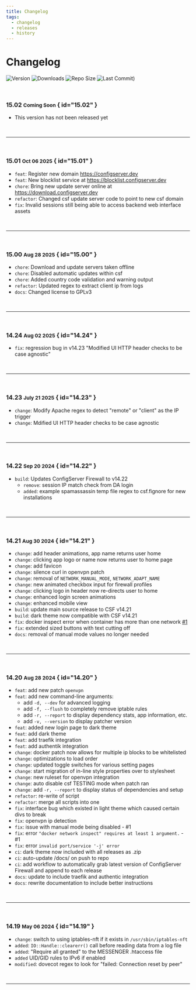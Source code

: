 ```yaml
---
title: Changelog
tags:
  - changelog
  - releases
  - history
---
```


# Changelog

<p align="center" markdown="1">

![Version](https://img.shields.io/github/v/tag/Aetherinox/csf-firewall?logo=GitHub&label=version&color=ba5225)
![Downloads](https://img.shields.io/github/downloads/Aetherinox/csf-firewall/total)
![Repo Size](https://img.shields.io/github/repo-size/Aetherinox/csf-firewall?label=size&color=59702a)
![Last Commit)](https://img.shields.io/github/last-commit/Aetherinox/csf-firewall?color=b43bcc)

</p>

<br />

### <!-- md:version stable- --> 15.02 <small>Coming Soon</small> { id="15.02" }

- This version has not been released yet

<br />

---

<br />

### <!-- md:version stable- --> 15.01 <small>Oct 06 2025</small> { id="15.01" }

- `feat`: Register new domain https://configserver.dev
- `feat`: New blocklist service at https://blocklist.configserver.dev
- `chore`: Bring new update server online at https://download.configserver.dev
- `refactor`: Changed csf update server code to point to new csf domain
- `fix`: Invalid sessions still being able to access backend web interface assets

<br />

---

<br />

### <!-- md:version stable- --> 15.00 <small>Aug 28 2025</small> { id="15.00" }

- `chore`: Download and update servers taken offline
- `chore`: Disabled automatic updates within csf
- `chore`: Added country code validation and warning output
- `refactor`: Updated regex to extract client ip from logs
- `docs`: Changed license to GPLv3

<br />

---

<br />

### <!-- md:version stable- --> 14.24 <small>Aug 02 2025</small> { id="14.24" }

- `fix`: regression bug in v14.23 "Modified UI HTTP header checks to be case agnostic"

<br />

---

<br />

### <!-- md:version stable- --> 14.23 <small>July 21 2025</small> { id="14.23" }

- `change`: Modify Apache regex to detect "remote" or "client" as the IP trigger
- `change`: Mdified UI HTTP header checks to be case agnostic

<br />

---

<br />

### <!-- md:version stable- --> 14.22 <small>Sep 20 2024</small> { id="14.22" }

- `build`: Updates ConfigServer Firewall to v14.22
  - `remove`: session IP match check from DA login
  - `added`: example spamassassin temp file regex to csf.fignore for new installations

<br />

---

<br />

### <!-- md:version stable- --> 14.21 <small>Aug 30 2024</small> { id="14.21" }

- `change`: add header animations, app name returns user home
- `change`: clicking app logo or name now returns user to home page
- `change`: add favicon
- `change`: silence curl in openvpn patch
- `change`: removal of `NETWORK_MANUAL_MODE`, `NETWORK_ADAPT_NAME`
- `change`: new animated checkbox input for firewall profiles
- `change`: clicking logo in header now re-directs user to home
- `change`: enhanced login screen animations
- `change`: enhanced mobile view
- `build`: update main source release to CSF v14.21
- `build`: dark theme now compatible with CSF v14.21
- `fix`: docker inspect error when container has more than one network [#1](https://github.com/Aetherinox/csf-firewall/issues/1)
- `fix`: extended sized buttons with text cutting off
- `docs`: removal of manual mode values no longer needed

<br />

---

<br />

### <!-- md:version stable- --> 14.20 <small>Aug 28 2024</small> { id="14.20" }

- `feat`: add new patch `openvpn`
- `feat`: add new command-line arguments:
    - add `-d, --dev` for advanced logging
    - add `-f, --flush` to completely remove iptable rules
    - add `-r, --report` to display dependency stats, app information, etc.
    - add `-v, --version` to display patcher version
- `feat`: added new login page to dark theme
- `feat`: add dark theme
- `feat`: add traefik integration
- `feat`: add authentik integration
- `change`: docker patch now allows for multiple ip blocks to be whitelisted
- `change`: optimizations to load order
- `change`: updated toggle switches for various setting pages
- `change`: start migration of in-line style properties over to stylesheet
- `change`: new ruleset for openvpn integration
- `change`: auto disable csf TESTING mode when patch ran
- `change`: add `-r, --report` to display status of dependencies and setup
- `refactor`: re-write of script
- `refactor`: merge all scripts into one
- `fix`: interface bug which existed in light theme which caused certain divs to break
- `fix`: openvpn ip detection
- `fix`: issue with manual mode being disabled - #1
- `fix`: error `"docker network inspect" requires at least 1 argument.` - #1
- `fix`: error `invalid port/service '-j' error`
- `ci`: dark theme now included with all releases as .zip
- `ci`: auto-update /docs/ on push to repo
- `ci`: add workflow to automatically grab latest version of ConfigServer Firewall and append to each release
- `docs`: update to include traefik and authentic integration
- `docs`: rewrite documentation to include better instructions

<br />

---

<br />

### <!-- md:version stable- --> 14.19 <small>May 06 2024</small> { id="14.19" }

- `change`: switch to using iptables-nft if it exists in `/usr/sbin/iptables-nft`
- `added`: `IO::Handle::clearerr()` call before reading data from a log file
- `added`: "Require all granted" to the MESSENGER .htaccess file
- `added` UID/GID rules to IPv6 if enabled
- `modified`: dovecot regex to look for "failed: Connection reset by peer"

<br />

---

<br />